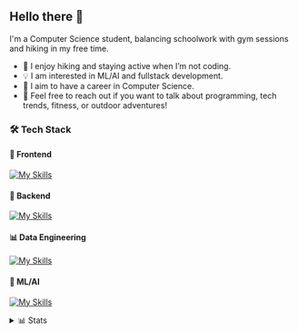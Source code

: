 ## Hello there 👋
I'm a Computer Science student, balancing schoolwork with gym sessions and hiking in my free time.

- 🌲 I enjoy hiking and staying active when I’m not coding.
- 💡 I am interested in ML/AI and fullstack development.
- 🚀 I aim to have a career in Computer Science.
- 💬 Feel free to reach out if you want to talk about programming, tech trends, fitness, or outdoor adventures!

### 🛠️ Tech Stack
#### 📕 Frontend
[![My Skills](https://skillicons.dev/icons?i=html,css,js,ts,react,svelte,tailwind&theme=dark&perline=4)](https://skillicons.dev)
#### 🔧 Backend
[![My Skills](https://skillicons.dev/icons?i=php,laravel,python,flask,go,java,elixir&theme=dark&perline=4)](https://skillicons.dev)
#### 📊 Data Engineering
[![My Skills](https://skillicons.dev/icons?i=r,mysql,sqlite,mongodb&theme=dark&perline=4)](https://skillicons.dev)
#### 🤖 ML/AI
[![My Skills](https://skillicons.dev/icons?i=python,tensorflow,pytorch&theme=dark&perline=4)](https://skillicons.dev)

<details close>
    <summary>📊 Stats</summary>
    <img height=200 align="center" src="https://github-readme-stats.vercel.app/api?username=giackperetti&show_icons=true&rank_icon=github&count_private=true&include_all_commits=true&theme=catppuccin_mocha" />
</details>
